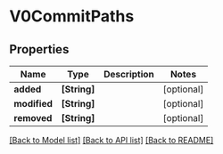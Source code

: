 # V0CommitPaths

## Properties
Name | Type | Description | Notes
------------ | ------------- | ------------- | -------------
**added** | **[String]** |  | [optional] 
**modified** | **[String]** |  | [optional] 
**removed** | **[String]** |  | [optional] 

[[Back to Model list]](../README.md#documentation-for-models) [[Back to API list]](../README.md#documentation-for-api-endpoints) [[Back to README]](../README.md)


